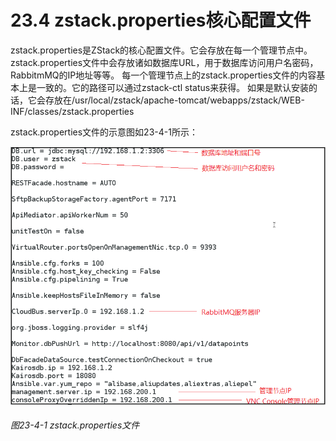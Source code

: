 # 23.4 zstack.properties核心配置文件

zstack.properties是ZStack的核心配置文件。它会存放在每一个管理节点中。 zstack.properties文件中会存放诸如数据库URL，用于数据库访问用户名密码，RabbitmMQ的IP地址等等。 每一个管理节点上的zstack.properties文件的内容基本上是一致的。它的路径可以通过zstack-ctl status来获得。 如果是默认安装的话，它会存放在/usr/local/zstack/apache-tomcat/webapps/zstack/WEB-INF/classes/zstack.properties

zstack.properties文件的示意图如23-4-1所示：

![png](../images/23-4-1.png "图23-4-1  zstack.properties文件")
###### 图23-4-1  zstack.properties文件

